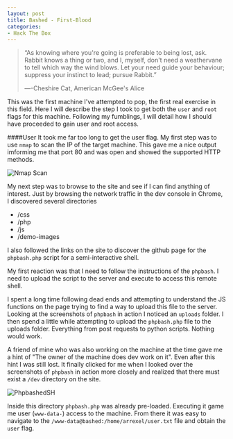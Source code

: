 ```yaml
---
layout: post
title: Bashed - First-Blood
categories:
- Hack The Box
---
```


>“As knowing where you're going is preferable to being lost, ask. Rabbit knows a thing or two, and I, myself, don't need a weathervane to tell which way the wind blows. Let your need guide your behaviour; suppress your instinct to lead; pursue Rabbit.”
> 
>―-Cheshire Cat, American McGee's Alice 

This was the first machine I've attempted to pop, the first real exercise in this field. Here I will describe the step I took to get both the `user` and `root` flags for this machine. Following my fumblings, I will detail how I should have proceeded to gain user and root access.

 
####User
It took me far too long to get the user flag. My first step was to use `nmap` to scan the IP of the target machine. This gave me a nice output imforming me that port 80 and was open and showed the supported HTTP methods.

![Nmap Scan](v0lch0k.github.io/images/bashed-nmap-1.png) 

My next step was to browse to the site and see if I can find anything of interest.
Just by browsing the network traffic in the dev console in Chrome, I discovered several directories

- /css
- /php
- /js
- /demo-images

I also followed the links on the site to discover the github page for the `phpbash.php` script for a semi-interactive shell.

My first reaction was that I need to follow the instructions of the `phpbash`. I need to upload the script to the server and execute to access this remote shell.

I spent a long time following dead ends and attempting to understand the JS functions on the page trying to find a way to upload this file to the server. Looking at the screenshots of `phpbash` in action I noticed an `uploads` folder. I then spend a little while attempting to upload the `phpbash.php` file to the uploads folder. Everything from post requests to python scripts. Nothing would work. 

A friend of mine who was also working on the machine at the time gave me a hint of "The owner of the machine does dev work on it". Even after this hint I was still lost. It finally clicked for me when I looked over the screenshots of `phpbash` in action more closely and realized that there must exist a `/dev` directory on the site.

![PhpbashedSH](v0lch0k.github.io/images/bashed-2.png  "PhpbashedSH") 
 
 Inside this directory `phpbash.php` was already pre-loaded. Executing it game me user (`www-data-`) access to the machine. From there it was easy to navigate to the `/www-data@bashed:/home/arrexel/user.txt` file and obtain the `user` flag.